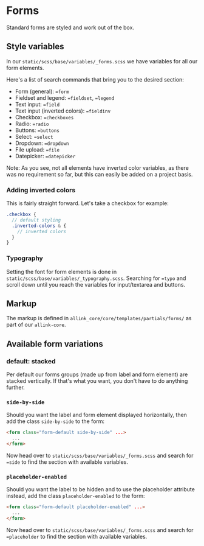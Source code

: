 # Forms

Standard forms are styled and work out of the box.

## Style variables

In our `static/scss/base/variables/_forms.scss` we have variables for all our form elements.

Here's a list of search commands that bring you to the desired section:

- Form (general): `=form`
- Fieldset and legend: `=fieldset`, `=legend`
- Text input: `=field`
- Text input (inverted colors): `=fieldinv`
- Checkbox: `=checkboxes`
- Radio: `=radio`
- Buttons: `=buttons`
- Select: `=select`
- Dropdown: `=dropdown`
- File upload: `=file`
- Datepicker: `=datepicker`

Note: As you see, not all elements have inverted color variables, as there was no requirement so far, but this can easily be added on a project basis.

### Adding inverted colors

This is fairly straight forward. Let's take a checkbox for example:

```SCSS
.checkbox {
  // default styling
  .inverted-colors & {
    // inverted colors
  }
}
```

### Typography

Setting the font for form elements is done in `static/scss/base/variables/_typography.scss`. Searching for `=typo` and scroll down until you reach the variables for input/textarea and buttons.

## Markup

The markup is defined in `allink_core/core/templates/partials/forms/` as part of our `allink-core`.

## Available form variations

### default: stacked

Per default our forms groups (made up from label and form element) are stacked vertically. If that's what you want, you don't have to do anything further.

### `side-by-side`

Should you want the label and form element displayed horizontally, then add the class `side-by-side` to the form:

```HTML
<form class="form-default side-by-side" ...>
  ...
</form>
```

Now head over to `static/scss/base/variables/_forms.scss` and search for `=side` to find the section with available variables.

### `placeholder-enabled`

Should you want the label to be hidden and to use the placeholder attribute instead, add the class `placeholder-enabled` to the form:

```HTML
<form class="form-default placeholder-enabled" ...>
  ...
</form>
```

Now head over to `static/scss/base/variables/_forms.scss` and search for `=placeholder` to find the section with available variables.
